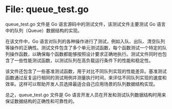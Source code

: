 # File: queue_test.go

queue_test.go 文件是 Go 语言源码中的测试文件，该测试文件主要测试 Go 语言中的队列（Queue）数据结构的实现。

在该文件中，Go 语言对队列的各种操作进行了测试，例如入队、出队、清空队列等操作的正确性。测试文件包含了多个单元测试函数，每个函数测试一个特定的队列操作函数，以确保每个函数都能够按照设计要求正确地执行。测试文件同时也包含了一些性能测试函数，以测试队列在高负载运行条件下的性能和稳定性。

该文件还包含了一些基准测试函数，用于对比不同队列实现的性能差异。基准测试函数通过反复运行相同的测试用例并测量执行时间，来评估不同队列实现的速度和效率。这样可以帮助开发人员选择最适合自己应用场景的队列数据结构实现。

总之，queue_test.go 文件是 Go 语言开发人员在开发和测试队列数据结构时用来保证数据结构的正确性和可靠性的。

